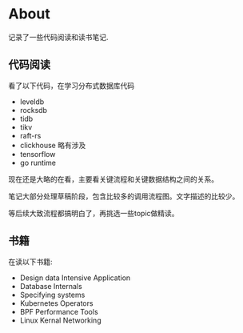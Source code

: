 # About

记录了一些代码阅读和读书笔记.

## 代码阅读

看了以下代码，在学习分布式数据库代码

* leveldb
* rocksdb
* tidb
* tikv
* raft-rs
* clickhouse 略有涉及
* tensorflow
* go runtime

现在还是大略的在看，主要看关键流程和关键数据结构之间的关系。

笔记大部分处理草稿阶段，包含比较多的调用流程图。文字描述的比较少。

等后续大致流程都搞明白了，再挑选一些topic做精读。


## 书籍

在读以下书籍:

* Design data Intensive Application
* Database Internals
* Specifying systems
* Kubernetes Operators
* BPF Performance Tools
* Linux Kernal Networking
